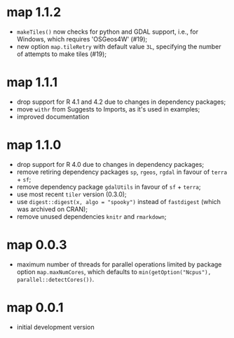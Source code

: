 # map 1.1.2

* `makeTiles()` now checks for python and GDAL support, i.e., for Windows, which requires 'OSGeos4W' (#19);
* new option `map.tileRetry` with default value `3L`, specifying the number of attempts to make tiles (#19);

# map 1.1.1

* drop support for R 4.1 and 4.2 due to changes in dependency packages;
* move `withr` from Suggests to Imports, as it's used in examples;
* improved documentation

# map 1.1.0

* drop support for R 4.0 due to changes in dependency packages;
* remove retiring dependency packages `sp`, `rgeos`, `rgdal` in favour of `terra` + `sf`;
* remove dependency package `gdalUtils` in favour of `sf` + `terra`;
* use most recent `tiler` version (0.3.0);
* use `digest::digest(x, algo = "spooky")` instead of `fastdigest` (which was archived on CRAN);
* remove unused dependencies `knitr` and `rmarkdown`;

# map 0.0.3

* maximum number of threads for parallel operations limited by package option `map.maxNumCores`,
  which defaults to `min(getOption("Ncpus"), parallel::detectCores())`.

# map 0.0.1

* initial development version

